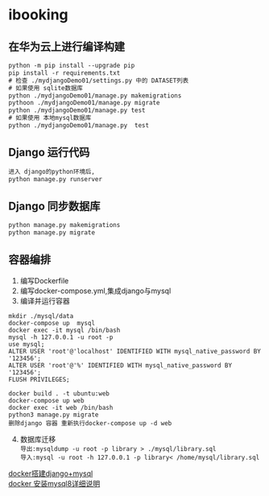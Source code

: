 # ibooking

## 在华为云上进行编译构建
```python3.6
python -m pip install --upgrade pip
pip install -r requirements.txt
# 检查 ./mydjangoDemo01/settings.py 中的 DATASET列表
# 如果使用 sqlite数据库
python ./mydjangoDemo01/manage.py makemigrations
pythoon ./mydjangoDemo01/manage.py migrate
python ./mydjangoDemo01/manage.py test
# 如果使用 本地mysql数据库
python ./mydjangoDemo01/manage.py  test 
```

## Django 运行代码
```python
进入 django的python环境后,
python manage.py runserver
```

## Django 同步数据库
```python
python manage.py makemigrations
python manage.py migrate
```


## 容器编排

1. 编写Dockerfile
2. 编写docker-compose.yml,集成django与mysql
3. 编译并运行容器  

```
mkdir ./mysql/data
docker-compose up  mysql
docker exec -it mysql /bin/bash
mysql -h 127.0.0.1 -u root -p
use mysql;
ALTER USER 'root'@'localhost' IDENTIFIED WITH mysql_native_password BY '123456';
ALTER USER 'root'@'%' IDENTIFIED WITH mysql_native_password BY '123456';
FLUSH PRIVILEGES;
```
```
docker build . -t ubuntu:web
docker-compose up web
docker exec -it web /bin/bash
python3 manage.py migrate
删除django 容器 重新执行docker-compose up -d web
```

4. 数据库迁移   
`导出:mysqldump -u root -p library > ./mysql/library.sql`     
 `导入:mysql -u root -h 127.0.0.1 -p library< /home/mysql/library.sql`

[docker搭建django+mysql](https://www.cnblogs.com/7dao/p/17107939.html)   
[docker 安装mysql8详细说明](https://blog.csdn.net/qq_36252295/article/details/122620663)